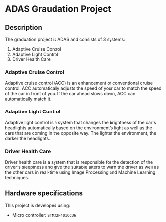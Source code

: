 # ADAS Graudation Project

## Description

The graduation project is ADAS and consists of 3 systems:

1. Adaptive Cruise Control
2. Adaptive Light Control
3. Driver Health Care

### Adaptive Cruise Control

Adaptive cruise control (ACC) is an enhancement of conventional cruise control. ACC automatically adjusts the speed of your car to match the speed of the car in front of you. If the car ahead slows down, ACC can automatically match it.

### Adaptive Light Control

Adaptive light control is a system that changes the brightness of the car's headlights automatically based on the environment's light as well as the cars that are coming in the opposite way. The lighter the environment, the darker the headlights.

### Driver Health Care

Driver health care is a system that is responsible for the detection of the driver's sleepiness and give the suitable alters to warn the driver as well as the other cars in real-time using Image Processing and Machine Learning techniques.

## Hardware specifications

This project is developed using:

- Micro controller: `STM32F401CCU6`
